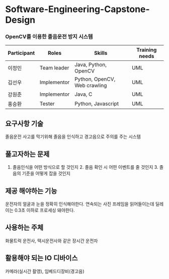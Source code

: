 # Software-Engineering-Capstone-Design

### OpenCV를 이용한 졸음운전 방지 시스템
|Participant|Roles|Skills|Training needs|
|------|---|---|---|
|이정민|Team leader|Java, Python, OpenCV|UML|
|김선우|Implementor|Python, OpenCV, Web crawling|UML|
|강원준|Implementor|Java, C|UML|
|홍승환|Tester|Python, Javascript|UML|


## 요구사항 기술
졸음운전 사고를 막기위해 졸음을 인식하고 경고음으로 주의를 주는 시스템

## 풀고자하는 문제
1. 졸음인식을 어떤 방식으로 할 것인지 2. 졸음 확인 시 어떤 이벤트를 줄 것인지 3. 졸음의 기준을 어떻게 잡을 것인지

## 제공 해야하는 기능
운전자의 얼굴과 눈을 정확히 인식해야한다.
연속되는 사진 프레임을 읽어들이는데 딜레이는 0.3초 이하로 프로세싱 돼야한다.

## 사용하는 주체
화물트럭 운전사, 택시운전사와 같은 장시간 운전자

## 활용해야 되는 IO 디바이스
카메라(실시간 촬영), 임베드디장비(경고음)
